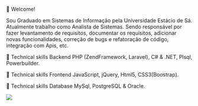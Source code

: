 📌 Welcome!

Sou Graduado em Sistemas de Informação pela Universidade Estácio de Sá. Atualmente trabalho como Analista de Sistemas.
Sendo responsável por fazer levantamento de requisitos, documentar os requisitos, adicionar novas funcionalidades, correção de bugs e refatoração de código, integração com Apis, etc.

🚩 Technical skills Backend
PHP (ZendFramework, Laravel),
C# & .NET,
Plsql,
Powerbuilder.

🚩 Technical skills Frontend
JavaScript, jQuery,
Html5, CSS3(Boostrap).

🚩 Technical skills Database
MySql, PostgreSQL & Oracle.

[<img src="https://img.shields.io/badge/linkedin-%230077B5.svg?&style=for-the-badge&logo=linkedin&logoColor=white" />](https://www.linkedin.com/in/alexandre-ribeiro-oliveira/) 
